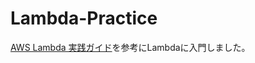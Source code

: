 # Lambda-Practice  
[AWS Lambda 実践ガイド](https://www.amazon.co.jp/dp/4295002526/ref=cm_sw_em_r_mt_dp_U_pBSUCb12MS6VH)を参考にLambdaに入門しました。  

